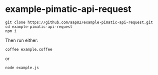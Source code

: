 # example-pimatic-api-request

    git clone https://github.com/aap82/example-pimatic-api-request.git
    cd example-pimatic-api-request
    npm i
 
Then run either:

    coffee example.coffee   
or
    
    node example.js